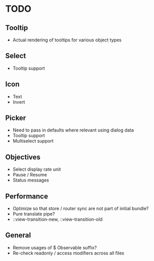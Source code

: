 # TODO

## Tooltip

- Actual rendering of tooltips for various object types

## Select

- Tooltip support

## Icon

- Text
- Invert

## Picker

- Need to pass in defaults where relevant using dialog data
- Tooltip support
- Multiselect support

## Objectives

- Select display rate unit
- Pause / Resume
- Status messages

## Performance

- Optimize so that store / router sync are not part of initial bundle?
- Pure translate pipe?
- ::view-transition-new, ::view-transition-old

## General

- Remove usages of $ Observable suffix?
- Re-check readonly / access modifiers across all files

